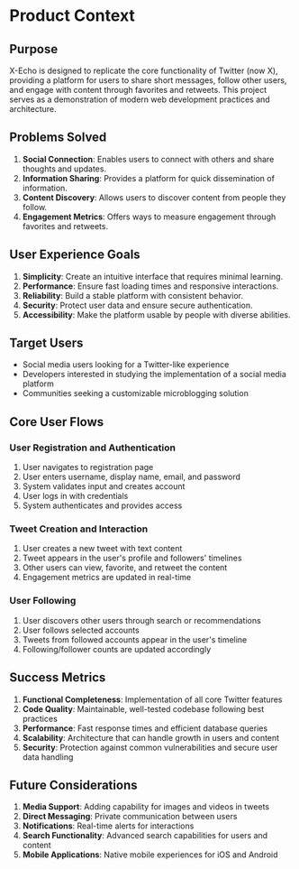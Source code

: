 # Product Context

## Purpose
X-Echo is designed to replicate the core functionality of Twitter (now X), providing a platform for users to share short messages, follow other users, and engage with content through favorites and retweets. This project serves as a demonstration of modern web development practices and architecture.

## Problems Solved
1. **Social Connection**: Enables users to connect with others and share thoughts and updates.
2. **Information Sharing**: Provides a platform for quick dissemination of information.
3. **Content Discovery**: Allows users to discover content from people they follow.
4. **Engagement Metrics**: Offers ways to measure engagement through favorites and retweets.

## User Experience Goals
1. **Simplicity**: Create an intuitive interface that requires minimal learning.
2. **Performance**: Ensure fast loading times and responsive interactions.
3. **Reliability**: Build a stable platform with consistent behavior.
4. **Security**: Protect user data and ensure secure authentication.
5. **Accessibility**: Make the platform usable by people with diverse abilities.

## Target Users
- Social media users looking for a Twitter-like experience
- Developers interested in studying the implementation of a social media platform
- Communities seeking a customizable microblogging solution

## Core User Flows

### User Registration and Authentication
1. User navigates to registration page
2. User enters username, display name, email, and password
3. System validates input and creates account
4. User logs in with credentials
5. System authenticates and provides access

### Tweet Creation and Interaction
1. User creates a new tweet with text content
2. Tweet appears in the user's profile and followers' timelines
3. Other users can view, favorite, and retweet the content
4. Engagement metrics are updated in real-time

### User Following
1. User discovers other users through search or recommendations
2. User follows selected accounts
3. Tweets from followed accounts appear in the user's timeline
4. Following/follower counts are updated accordingly

## Success Metrics
1. **Functional Completeness**: Implementation of all core Twitter features
2. **Code Quality**: Maintainable, well-tested codebase following best practices
3. **Performance**: Fast response times and efficient database queries
4. **Scalability**: Architecture that can handle growth in users and content
5. **Security**: Protection against common vulnerabilities and secure user data handling

## Future Considerations
1. **Media Support**: Adding capability for images and videos in tweets
2. **Direct Messaging**: Private communication between users
3. **Notifications**: Real-time alerts for interactions
4. **Search Functionality**: Advanced search capabilities for users and content
5. **Mobile Applications**: Native mobile experiences for iOS and Android
